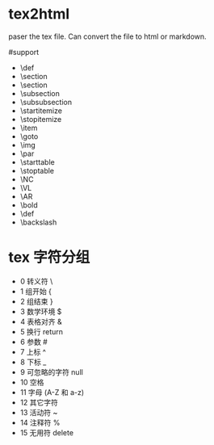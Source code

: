 # tex2html
paser the tex file. Can convert the file to html or markdown.

#support
* \def
* \section
* \section
* \subsection
* \subsubsection
* \startitemize
* \stopitemize
* \item
* \goto
* \img
* \par
* \starttable
* \stoptable
* \NC
* \VL
* \AR
* \bold
* \def
* \backslash


# tex 字符分组
* 0 转义符         \
* 1 组开始         {
* 2 组结束         }
* 3 数学环境       $
* 4 表格对齐       &
* 5 换行           return
* 6 参数           #
* 7 上标           ^
* 8 下标           \_
* 9 可忽略的字符   null
* 10 空格
* 11 字母          (A-Z 和 a-z)
* 12 其它字符
* 13 活动符        ~
* 14 注释符        %
* 15 无用符        delete
